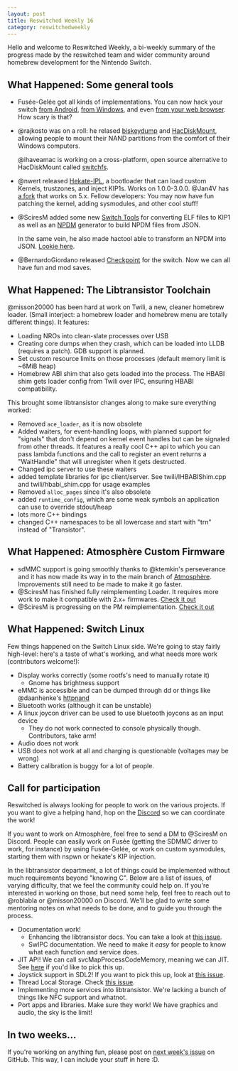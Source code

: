 ```yaml
---
layout: post
title: Reswitched Weekly 16
category: reswitchedweekly
---
```


Hello and welcome to Reswitched Weekly, a bi-weekly summary of the progress
made by the reswitched team and wider community around homebrew development for
the Nintendo Switch.



## What Happened: Some general tools

- Fusée-Gelée got all kinds of implementations. You can now hack your switch 
  [from Android](https://github.com/DavidBuchanan314/NXLoader),
  [from Windows](https://github.com/rajkosto/TegraRcmSmash),
  and even [from your web browser](https://github.com/atlas44/web-fusee-launcher).
  How scary is that?

- @rajkosto was on a roll: he relased [biskeydump](https://github.com/rajkosto/biskeydump)
  and [HacDiskMount](https://switchtools.sshnuke.net/),
  allowing people to mount their NAND partitions from the comfort of their Windows
  computers.

  @ihaveamac is working on a cross-platform, open source alternative to
  HacDiskMount called [switchfs](https://github.com/ihaveamac/switchfs).

- @nwert released [Hekate-IPL](https://github.com/nwert/hekate), a bootloader
  that can load custom Kernels, trustzones, and inject KIP1s. Works on
  1.0.0-3.0.0. @Jan4V has [a fork](https://github.com/Jan4V/hekate-ipl-50x) that
  works on 5.x. Fellow developers: You may now have fun patching the kernel,
  adding sysmodules, and other cool stuff!

- @SciresM added some new [Switch Tools](https://github.com/switchbrew/switch-tools)
  for converting ELF files to KIP1 as well as an [NPDM](http://switchbrew.org/index.php?title=NPDM)
  generator to build NPDM files from JSON.

  In the same vein, he also made hactool able to transform an NPDM into JSON.
  [Lookie here](https://github.com/SciresM/hactool/commit/fa2730ef598a2eb04ab7cbde6dcb957d0bcf1315).

- @BernardoGiordano released [Checkpoint](https://github.com/BernardoGiordano/Checkpoint)
  for the switch. Now we can all have fun and mod saves.

## What Happened: The Libtransistor Toolchain

@misson20000 has been hard at work on Twili, a new, cleaner homebrew loader.
(Small interject: a homebrew loader and homebrew menu are totally different things).
It features:

- Loading NROs into clean-slate processes over USB
- Creating core dumps when they crash, which can be loaded into LLDB (requires a
  patch). GDB support is planned.
- Set custom resource limits on those processes (default memory limit is ~6MiB
  heap)
- Homebrew ABI shim that also gets loaded into the process. The HBABI shim gets
  loader config from Twili over IPC, ensuring HBABI compatibility.

This brought some libtransistor changes along to make sure everything worked:

- Removed `ace_loader`, as it is now obsolete
- Added waiters, for event-handling loops, with planned support for "signals"
  that don't depend on kernel event handles but can be signaled from other threads.
  It features a really cool C++ api to which you can pass lambda functions and
  the call to register an event returns a "WaitHandle" that will unregister when
  it gets destructed.
- Changed ipc server to use these waiters
- added template libraries for ipc client/server. See twili/IHBABIShim.cpp and
  twili/hbabi_shim.cpp for usage examples
- Removed `alloc_pages` since it's also obsolete
- added `runtime_config`, which are some weak symbols an application can use to
  override stdout/heap
- lots more C++ bindings
- changed C++ namespaces to be all lowercase and start with "trn" instead of
  "Transistor".

## What Happened: Atmosphère Custom Firmware

- sdMMC support is going smoothly thanks to @ktemkin's perseverance and it has
  now made its way in to the main branch of [Atmosphère](https://github.com/Atmosphere-NX/Atmosphere/).
  Improvements still need to be made to make it go faster.
- @SciresM has finished fully reimplementing Loader. It requires more work to
  make it compatible with 2.x+ firmwares. [Check it out](https://github.com/Atmosphere-NX/Atmosphere/tree/master/stratosphere/loader)
- @SciresM is progressing on the PM reimplementation. [Check it out](https://github.com/Atmosphere-NX/Atmosphere/master/stratosphere/pm)

## What Happened: Switch Linux

Few things happened on the Switch Linux side. We're going to stay fairly
high-level: here's a taste of what's working, and what needs more work
(contributors welcome!):

- Display works correctly (some rootfs's need to manually rotate it)
  - Gnome has brightness support
- eMMC is accessible and can be dumped through dd or things like @daanhenke's [httpnand](https://github.com/daanhenke/httpnand)
- Bluetooth works (although it can be unstable)
- A linux joycon driver can be used to use bluetooth joycons as an input device
  - They do not work connected to console physically though. Contributors, take arm!
- Audio does not work
- USB does not work at all and charging is questionable (voltages may be wrong)
- Battery calibration is buggy for a lot of people.

## Call for participation

Reswitched is always looking for people to work on the various projects. If you
want to give a helping hand, hop on the [Discord] so we can coordinate the work!

If you want to work on Atmosphère, feel free to send a DM to @SciresM on
Discord. People can easily work on Fusée (getting the SDMMC driver to work, for
instance) by using Fusée-Gelée, or work on custom sysmodules, starting them with
nspwn or hekate's KIP injection.

In the libtransistor department, a lot of things could be implemented without
much requirements beyond "knowing C". Below are a list of issues, of varying
difficulty, that we feel the community could help on. If you're interested in
working on those, but need some help, feel free to reach out to @roblabla or
@misson20000 on Discord. We'll be glad to write some mentoring notes on what
needs to be done, and to guide you through the process.

- Documentation work!
  - Enhancing the libtransistor docs. You can take a look at
    [this issue](https://github.com/reswitched/libtransistor/issues/89).
  - SwIPC documentation. We need to make it *easy* for people to know what each
    function and service does.
- JIT API! We can call svcMapProcessCodeMemory, meaning we can
  JIT. See [here](https://github.com/reswitched/libtransistor/issues/119) if
  you'd like to pick this up.
- Joystick support in SDL2! If you want to pick this up, look at [this issue](https://github.com/reswitched/sdl-libtransistor/issues/1).
- Thread Local Storage. Check [this issue](https://github.com/reswitched/libtransistor/issues/91).
- Implementing more services into libtransistor. We're lacking a bunch of things
  like NFC support and whatnot.
- Port apps and libraries. Make sure they work! We have graphics and audio, the
  sky is the limit!

## In two weeks...

If you're working on anything fun, please post on [next week's issue] on GitHub.
This way, I can include your stuff in here :D.

[next week's issue]: https://github.com/ReswitchedWeekly/ReswitchedWeekly.github.io/issues/37
[Discord]: https://discordapp.com/invite/DThbZ7z
